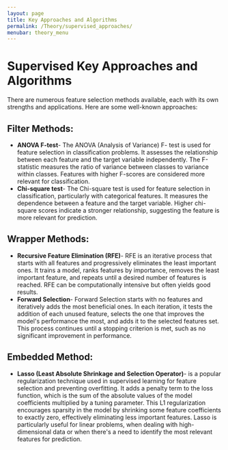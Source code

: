 ```yaml
---
layout: page
title: Key Approaches and Algorithms
permalink: /Theory/supervised_approaches/
menubar: theory_menu
---
```


# Supervised Key Approaches and Algorithms
There are numerous feature selection methods available, each with its own strengths and applications. Here are some well-known approaches:

## Filter Methods:

- **ANOVA F-test**-
 The ANOVA (Analysis of Variance) F- test is used for feature selection in classification problems. It assesses the relationship between each feature and the target variable independently. The F-statistic measures the ratio of variance between classes to variance within classes. Features with higher F-scores are considered more relevant for classification.
- **Chi-square test**-
 The Chi-square test is used for feature selection in classification, particularly with categorical features. It measures the dependence between a feature and the target variable. Higher chi-square scores indicate a stronger relationship, suggesting the feature is more relevant for prediction.

## Wrapper Methods:

- **Recursive Feature Elimination (RFE)**-
  RFE is an iterative process that starts with all features and progressively eliminates the least important ones. It trains a model, ranks features by importance, removes the least important feature, and repeats until a desired number of features is reached. RFE can be computationally intensive but often yields good results.
- **Forward Selection**-
  Forward Selection starts with no features and iteratively adds the most beneficial ones. In each iteration, it tests the addition of each unused feature, selects the one that improves the model's performance the most, and adds it to the selected features set. This process continues until a stopping criterion is met, such as no significant improvement in performance.   


## Embedded Method:
- **Lasso (Least Absolute Shrinkage and Selection Operator)**-  is a popular regularization technique used in supervised   learning for feature selection and preventing overfitting. It adds a penalty term to the loss function, which is the sum of the absolute values of the model coefficients multiplied by a tuning parameter. This L1 regularization encourages sparsity in the model by shrinking some feature coefficients to exactly zero, effectively eliminating less important features. Lasso is particularly useful for linear problems, when dealing with high-dimensional data or when there's a need to identify the most relevant features for prediction.



